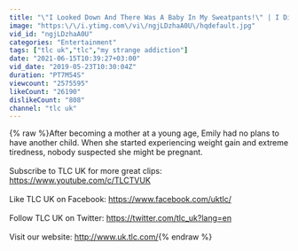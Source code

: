 ```yaml
---
title: "\"I Looked Down And There Was A Baby In My Sweatpants!\" | I Didn't Know I Was Pregnant"
image: "https:\/\/i.ytimg.com\/vi\/ngjLDzhaA0U\/hqdefault.jpg"
vid_id: "ngjLDzhaA0U"
categories: "Entertainment"
tags: ["tlc uk","tlc","my strange addiction"]
date: "2021-06-15T10:39:27+03:00"
vid_date: "2019-05-23T10:30:04Z"
duration: "PT7M54S"
viewcount: "2575595"
likeCount: "26190"
dislikeCount: "808"
channel: "tlc uk"
---
```

{% raw %}After becoming a mother at a young age, Emily had no plans to have another child. When she started experiencing weight gain and extreme tiredness, nobody suspected she might be pregnant.<br /><br />Subscribe to TLC UK for more great clips: <a rel="nofollow" target="blank" href="https://www.youtube.com/c/TLCTVUK">https://www.youtube.com/c/TLCTVUK</a> <br /><br />Like TLC UK on Facebook: <a rel="nofollow" target="blank" href="https://www.facebook.com/uktlc/">https://www.facebook.com/uktlc/</a><br /><br />Follow TLC UK on Twitter: <a rel="nofollow" target="blank" href="https://twitter.com/tlc_uk?lang=en">https://twitter.com/tlc_uk?lang=en</a><br /><br />Visit our website: <a rel="nofollow" target="blank" href="http://www.uk.tlc.com/">http://www.uk.tlc.com/</a>{% endraw %}
